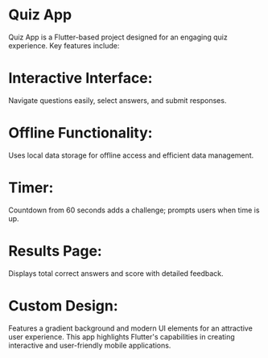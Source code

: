 # Quiz App 
Quiz App is a Flutter-based project designed for an engaging quiz experience. Key features include:

# Interactive Interface:
Navigate questions easily, select answers, and submit responses.
# Offline Functionality: 
Uses local data storage for offline access and efficient data management.
# Timer: 
Countdown from 60 seconds adds a challenge; prompts users when time is up.
# Results Page:
Displays total correct answers and score with detailed feedback.
# Custom Design:
Features a gradient background and modern UI elements for an attractive user experience.
This app highlights Flutter's capabilities in creating interactive and user-friendly mobile applications.
